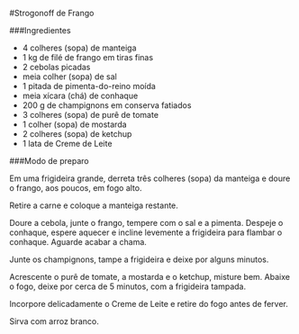 #Strogonoff de Frango

###Ingredientes

  -  4 colheres (sopa) de manteiga
  -  1 kg de filé de frango em tiras finas
  -  2 cebolas picadas
  -  meia colher (sopa) de sal
  -  1 pitada de pimenta-do-reino moída
  -  meia xícara (chá) de conhaque
  -  200 g de champignons em conserva fatiados
  -  3 colheres (sopa) de purê de tomate
  -  1 colher (sopa) de mostarda
  -  2 colheres (sopa) de ketchup
  -  1 lata de Creme de Leite

###Modo de preparo



Em uma frigideira grande, derreta três colheres (sopa) da manteiga e doure o frango, aos poucos, em fogo alto.

Retire a carne e coloque a manteiga restante.

Doure a cebola, junte o frango, tempere com o sal e a pimenta. Despeje o conhaque, espere aquecer e incline levemente a frigideira para flambar o conhaque. Aguarde acabar a chama.

Junte os champignons, tampe a frigideira e deixe por alguns minutos.

Acrescente o purê de tomate, a mostarda e o ketchup, misture bem. Abaixe o fogo, deixe por cerca de 5 minutos, com a frigideira tampada.

Incorpore delicadamente o Creme de Leite e retire do fogo antes de ferver.

Sirva com arroz branco.


